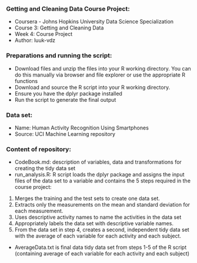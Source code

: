 ### Getting and Cleaning Data Course Project:
* Coursera - Johns Hopkins University Data Science Specialization
* Course 3: Getting and Cleaning Data
* Week 4: Course Project
* Author: luuk-vdz

### Preparations and running the script:
* Download files and unzip the files into your R working directory. You can do this manually via browser and file explorer or use the appropriate R functions 
* Download and source the R script into your R working directory.
* Ensure you have the dplyr package installed
* Run the script to generate the final output

### Data set:
* Name: Human Activity Recognition Using Smartphones
* Source: UCI Machine Learning repository

### Content of repository:
* CodeBook.md: description of variables, data and transformations for creating the tidy data set
* run_analysis.R: R script loads the dplyr package and assigns the input files of the data set to a variable and contains the 5 steps required in the course project:
1. Merges the training and the test sets to create one data set.
2. Extracts only the measurements on the mean and standard deviation for each measurement.
3. Uses descriptive activity names to name the activities in the data set
4. Appropriately labels the data set with descriptive variable names.
5. From the data set in step 4, creates a second, independent tidy data set with the average of each variable for each activity and each subject.
* AverageData.txt is final data tidy data set from steps 1-5 of the R script (containing average of each variable for each activity and each subject)
